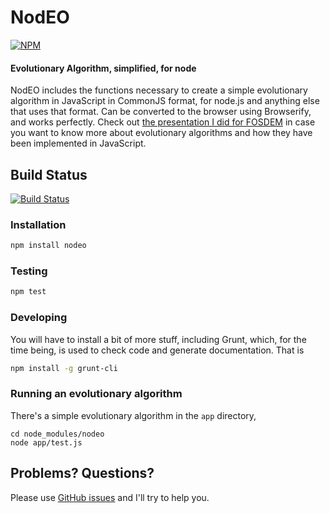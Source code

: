 # NodEO

[![NPM](https://nodei.co/npm/nodeo.png)](https://npmjs.org/package/nodeo)

#### Evolutionary Algorithm, simplified, for node

NodEO includes the functions necessary to create a simple evolutionary algorithm in JavaScript in CommonJS format, for
node.js and anything else that uses that format. Can be converted to the browser using
Browserify, and works perfectly. Check out
[the presentation I did for FOSDEM](http://jj.github.io/js-ga-fosdem/#/home)
in case you want to know more about evolutionary algorithms and how
they have been implemented in JavaScript.

## Build Status

[![Build Status](https://travis-ci.org/JJ/nodeo.png)](https://travis-ci.org/JJ/nodeo)

### Installation
```bash
npm install nodeo
```

### Testing
```bash
npm test
```

### Developing

You will have to install a bit of more stuff, including Grunt, which, for the time being, is used to check code and generate documentation. That is
```bash
npm install -g grunt-cli
```

### Running an evolutionary algorithm

There's a simple evolutionary algorithm in the `app` directory, 

	cd node_modules/nodeo
	node app/test.js
	
## Problems? Questions?

Please use [GitHub issues](https://github.com/JJ/nodeo/issues) and I'll try to help you. 



